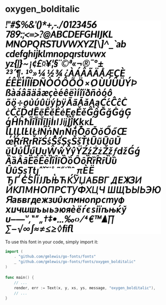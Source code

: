 # oxygen_bolditalic

![oxygen_bolditalic](oxygen_bolditalic.png)

To use this font in your code, simply import it:

```go
import (
	. "github.com/gmlewis/go-fonts/fonts"
	_ "github.com/gmlewis/go-fonts/fonts/oxygen_bolditalic"
)

func main() {
	// ...
	render, err := Text(x, y, xs, ys, message, "oxygen_bolditalic"),
	// ...
}
```
